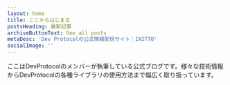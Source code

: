 ```yaml
---
layout: home
title: ここからはじまる
postsHeading: 最新記事
archiveButtonText: See all posts
metaDesc: 'Dev Protocolの公式情報配信サイト｜INITTO'
socialImage: ''
---
```


ここはDevProtocolのメンバーが執筆している公式ブログです。様々な技術情報からDevProtocolの各種ライブラリの使用方法まで幅広く取り扱っています。
